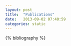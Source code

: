 ```yaml
---
layout: post
title:  "Publications"
date:   2013-09-02 07:40:59
categories: static
---
```


{% bibliography %}
